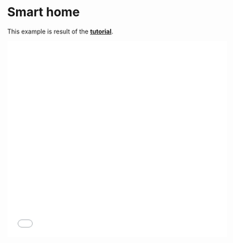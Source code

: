 # Smart home 

This example is result of the [**tutorial**](/tutorial/).

<iframe height='450' scrolling='no' title='With Router Zircle' src='//codepen.io/zircle/embed/RxvzVa/?height=450&theme-id=light&default-tab=result&embed-version=2' frameborder='no' allowtransparency='true' allowfullscreen='true' style='width: 100%;'>See the Pen <a href='https://codepen.io/zircle/pen/RxvzVa/'>With Router Zircle</a>
</iframe>

